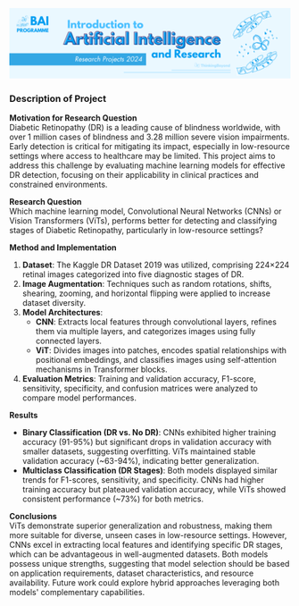 ![BeyondAI Banner for Research Projects](../BeyondAI_Banner_Research_Projects_2024.png)

### Description of Project  

**Motivation for Research Question**  
Diabetic Retinopathy (DR) is a leading cause of blindness worldwide, with over 1 million cases of blindness and 3.28 million severe vision impairments. Early detection is critical for mitigating its impact, especially in low-resource settings where access to healthcare may be limited. This project aims to address this challenge by evaluating machine learning models for effective DR detection, focusing on their applicability in clinical practices and constrained environments.

**Research Question**  
Which machine learning model, Convolutional Neural Networks (CNNs) or Vision Transformers (ViTs), performs better for detecting and classifying stages of Diabetic Retinopathy, particularly in low-resource settings?  

**Method and Implementation**  
1. **Dataset**: The Kaggle DR Dataset 2019 was utilized, comprising 224×224 retinal images categorized into five diagnostic stages of DR.  
2. **Image Augmentation**: Techniques such as random rotations, shifts, shearing, zooming, and horizontal flipping were applied to increase dataset diversity.  
3. **Model Architectures**:  
   - **CNN**: Extracts local features through convolutional layers, refines them via multiple layers, and categorizes images using fully connected layers.  
   - **ViT**: Divides images into patches, encodes spatial relationships with positional embeddings, and classifies images using self-attention mechanisms in Transformer blocks.  
4. **Evaluation Metrics**: Training and validation accuracy, F1-score, sensitivity, specificity, and confusion matrices were analyzed to compare model performances.  

**Results**  
- **Binary Classification (DR vs. No DR)**: CNNs exhibited higher training accuracy (91-95%) but significant drops in validation accuracy with smaller datasets, suggesting overfitting. ViTs maintained stable validation accuracy (~63-94%), indicating better generalization.  
- **Multiclass Classification (DR Stages)**: Both models displayed similar trends for F1-scores, sensitivity, and specificity. CNNs had higher training accuracy but plateaued validation accuracy, while ViTs showed consistent performance (~73%) for both metrics.  

**Conclusions**  
ViTs demonstrate superior generalization and robustness, making them more suitable for diverse, unseen cases in low-resource settings. However, CNNs excel in extracting local features and identifying specific DR stages, which can be advantageous in well-augmented datasets. Both models possess unique strengths, suggesting that model selection should be based on application requirements, dataset characteristics, and resource availability. Future work could explore hybrid approaches leveraging both models' complementary capabilities.  
